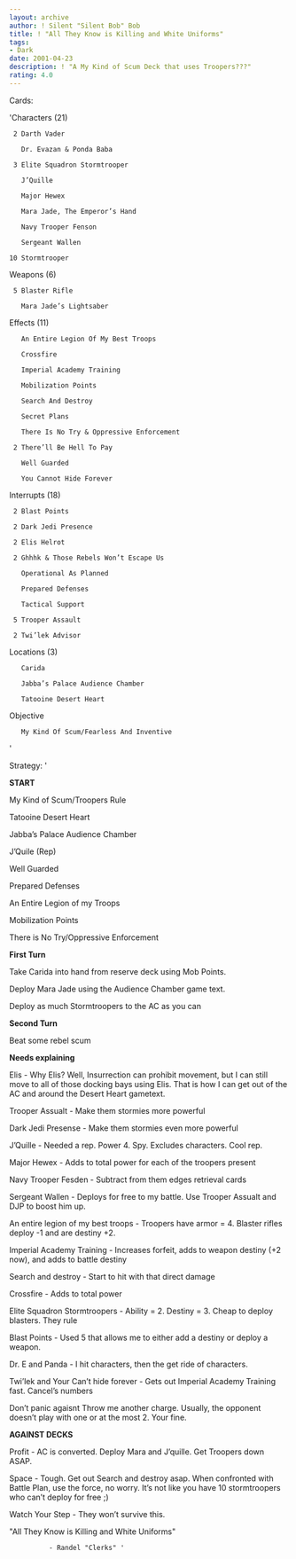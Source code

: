 ```yaml
---
layout: archive
author: ! Silent "Silent Bob" Bob
title: ! "All They Know is Killing and White Uniforms"
tags:
- Dark
date: 2001-04-23
description: ! "A My Kind of Scum Deck that uses Troopers???"
rating: 4.0
---
```

Cards: 

'Characters (21)

     2 Darth Vader 

       Dr. Evazan & Ponda Baba 

     3 Elite Squadron Stormtrooper 

       J’Quille 

       Major Hewex 

       Mara Jade, The Emperor’s Hand 

       Navy Trooper Fenson 

       Sergeant Wallen 

    10 Stormtrooper 


Weapons (6)

     5 Blaster Rifle 

       Mara Jade’s Lightsaber 


Effects (11)

       An Entire Legion Of My Best Troops 

       Crossfire 

       Imperial Academy Training 

       Mobilization Points 

       Search And Destroy 

       Secret Plans 

       There Is No Try & Oppressive Enforcement 

     2 There’ll Be Hell To Pay 

       Well Guarded 

       You Cannot Hide Forever 


Interrupts (18)

     2 Blast Points 

     2 Dark Jedi Presence 

     2 Elis Helrot 

     2 Ghhhk & Those Rebels Won’t Escape Us 

       Operational As Planned 

       Prepared Defenses 

       Tactical Support 

     5 Trooper Assault 

     2 Twi’lek Advisor 


Locations (3)

       Carida 

       Jabba’s Palace Audience Chamber 

       Tatooine Desert Heart 


Objective

       My Kind Of Scum/Fearless And Inventive 

'

Strategy: '

****START****


My Kind of Scum/Troopers Rule

Tatooine Desert Heart

Jabba’s Palace Audience Chamber

J’Quile (Rep)

Well Guarded

Prepared Defenses

An Entire Legion of my Troops

Mobilization Points

There is No Try/Oppressive Enforcement


****First Turn****


Take Carida into hand from reserve deck using Mob Points.


Deploy Mara Jade using the Audience Chamber game text.


Deploy as much Stormtroopers to the AC as you can


****Second Turn****


Beat some rebel scum


****Needs explaining****


Elis - Why Elis?  Well, Insurrection can prohibit movement, but I can still move to all of those docking bays using Elis.  That is how I can get out of the AC and around the Desert Heart gametext.


Trooper Assualt - Make them stormies more powerful


Dark Jedi Presense - Make them stormies even more powerful


J’Quille - Needed a rep.  Power 4.  Spy.  Excludes characters.  Cool rep.


Major Hewex - Adds to total power for each of the troopers present


Navy Trooper Fesden - Subtract from them edges retrieval cards


Sergeant Wallen - Deploys for free to my battle.  Use Trooper Assualt and DJP to boost him up.


An entire legion of my best troops - Troopers have armor = 4.  Blaster rifles deploy -1 and are destiny +2.


Imperial Academy Training - Increases forfeit, adds to weapon destiny (+2 now), and adds to battle destiny


Search and destroy - Start to hit with that direct damage


Crossfire - Adds to total power


Elite Squadron Stormtroopers - Ability = 2.  Destiny = 3.  Cheap to deploy blasters.  They rule


Blast Points - Used 5 that allows me to either add a destiny or deploy a weapon.


Dr. E and Panda - I hit characters, then the get ride of characters.


Twi’lek and Your Can’t hide forever - Gets out Imperial Academy Training fast.  Cancel’s numbers


Don’t panic agaisnt Throw me another charge.  Usually, the opponent doesn’t play with one or at the most 2.  Your fine.


****AGAINST DECKS****


Profit - AC is converted.  Deploy Mara and J’quille.  Get Troopers down ASAP.


Space - Tough.  Get out Search and destroy asap.  When confronted with Battle Plan, use the force, no worry.  It’s not like you have 10 stormtroopers who can’t deploy for free ;)


Watch Your Step - They won’t survive this.


"All They Know is Killing and White Uniforms"

              - Randel "Clerks" '